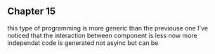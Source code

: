 ## Chapter 15

this type of programming is more generic than the previouse one 
I've noticed that the interaction between component is less now 
more independat code is generated 
not asyinc but can be

